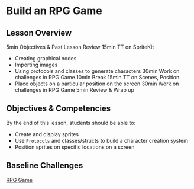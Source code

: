 # Build an RPG Game

## Lesson Overview
5min Objectives & Past Lesson Review
15min TT on SpriteKit
  - Creating graphical nodes
  - Importing images
  - Using protocols and classes to generate characters
30min Work on challenges in RPG Game
10min Break
15min TT on Scenes, Position
  - Place objects on a particular position on the screen
30min Work on challenges in RPG Game
5min Review & Wrap up

## Objectives & Competencies
By the end of this lesson, students should be able to:

- Create and display sprites
- Use `Protocols` and classes/structs to build a character creation system
- Position sprites on specific locations on a screen


## Baseline Challenges

[RPG Game](https://github.com/Product-College-Labs/rpg-game.git)
